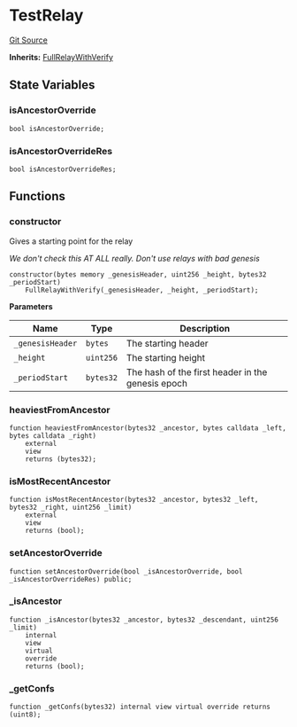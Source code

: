 # TestRelay
[Git Source](https://github.com/bob-collective/bob/blob/1abe7d0a95cbaa62e47217036600733eae5f19f9/src/relay/FullRelayWithVerify.sol)

**Inherits:**
[FullRelayWithVerify](/src/relay/FullRelayWithVerify.sol/contract.FullRelayWithVerify.md)


## State Variables
### isAncestorOverride

```solidity
bool isAncestorOverride;
```


### isAncestorOverrideRes

```solidity
bool isAncestorOverrideRes;
```


## Functions
### constructor

Gives a starting point for the relay

*We don't check this AT ALL really. Don't use relays with bad genesis*


```solidity
constructor(bytes memory _genesisHeader, uint256 _height, bytes32 _periodStart)
    FullRelayWithVerify(_genesisHeader, _height, _periodStart);
```
**Parameters**

|Name|Type|Description|
|----|----|-----------|
|`_genesisHeader`|`bytes`|   The starting header|
|`_height`|`uint256`|          The starting height|
|`_periodStart`|`bytes32`|     The hash of the first header in the genesis epoch|


### heaviestFromAncestor


```solidity
function heaviestFromAncestor(bytes32 _ancestor, bytes calldata _left, bytes calldata _right)
    external
    view
    returns (bytes32);
```

### isMostRecentAncestor


```solidity
function isMostRecentAncestor(bytes32 _ancestor, bytes32 _left, bytes32 _right, uint256 _limit)
    external
    view
    returns (bool);
```

### setAncestorOverride


```solidity
function setAncestorOverride(bool _isAncestorOverride, bool _isAncestorOverrideRes) public;
```

### _isAncestor


```solidity
function _isAncestor(bytes32 _ancestor, bytes32 _descendant, uint256 _limit)
    internal
    view
    virtual
    override
    returns (bool);
```

### _getConfs


```solidity
function _getConfs(bytes32) internal view virtual override returns (uint8);
```

